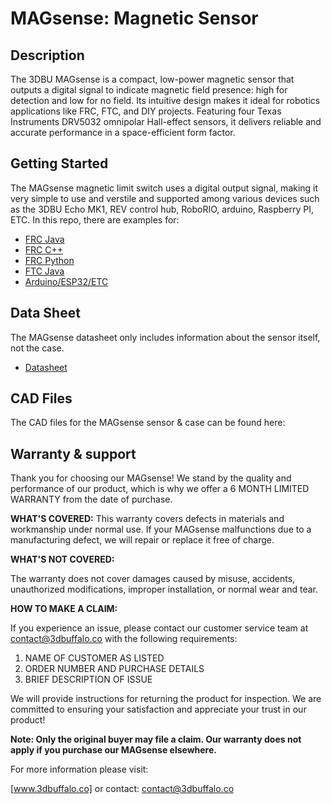 # MAGsense: Magnetic Sensor

## Description
The 3DBU MAGsense is a compact, low-power magnetic sensor that outputs a digital signal to indicate magnetic field presence: high for detection and low for no field. Its intuitive design makes it ideal for robotics applications like FRC, FTC, and DIY projects. Featuring four Texas Instruments DRV5032 omnipolar Hall-effect sensors, it delivers reliable and accurate performance in a space-efficient form factor.

## Getting Started
The MAGsense magnetic limit switch uses a digital output signal, making it very simple to use and verstile and supported among various devices such as the 3DBU Echo MK1, REV control hub, RoboRIO, arduino, Raspberry PI, ETC. In this repo, there are examples for:
* [FRC Java](https://github.com/3DBuffalo/MAGsense/blob/main/examples/FRC.java)
* [FRC C++](https://github.com/3DBuffalo/MAGsense/blob/main/examples/FRC.cpp)
* [FRC Python](https://github.com/3DBuffalo/MAGsense/blob/main/examples/FRC.py)
* [FTC Java](https://github.com/3DBuffalo/MAGsense/blob/main/examples/FTC.java)
* [Arduino/ESP32/ETC](https://github.com/3DBuffalo/MAGsense/blob/main/examples/Arduino.ino)

## Data Sheet
The MAGsense datasheet only includes information about the sensor itself, not the case. 
* [Datasheet](https://github.com/3DBuffalo/MAGsense/blob/main/MAGsense%20Sensor%20Data%20Sheet.pdf)

## CAD Files
The CAD files for the MAGsense sensor & case can be found here:

## Warranty & support
Thank you for choosing our MAGsense! We stand by the quality and performance of our product, which is why we offer a 6 MONTH LIMITED WARRANTY from the date of purchase.
 

**WHAT'S COVERED:**
This warranty covers defects in materials and workmanship under normal use. If your MAGsense malfunctions due to a manufacturing defect, we will repair or replace it free of charge.


**WHAT'S NOT COVERED:**

The warranty does not cover damages caused by misuse, accidents, unauthorized modifications, improper installation, or normal wear and tear.


**HOW TO MAKE A CLAIM:**

If you experience an issue, please contact our customer service team at contact@3dbuffalo.co with the following requirements:
 

1. NAME OF CUSTOMER AS LISTED
2. ORDER NUMBER AND PURCHASE DETAILS
3. BRIEF DESCRIPTION OF ISSUE

 
We will provide instructions for returning the product for inspection. We are committed to ensuring your satisfaction and appreciate your trust in our product!


**Note: Only the original buyer may file a claim. Our warranty does not apply if you purchase our MAGsense elsewhere.**


For more information please visit:

[www.3dbuffalo.co] or contact: contact@3dbuffalo.co
